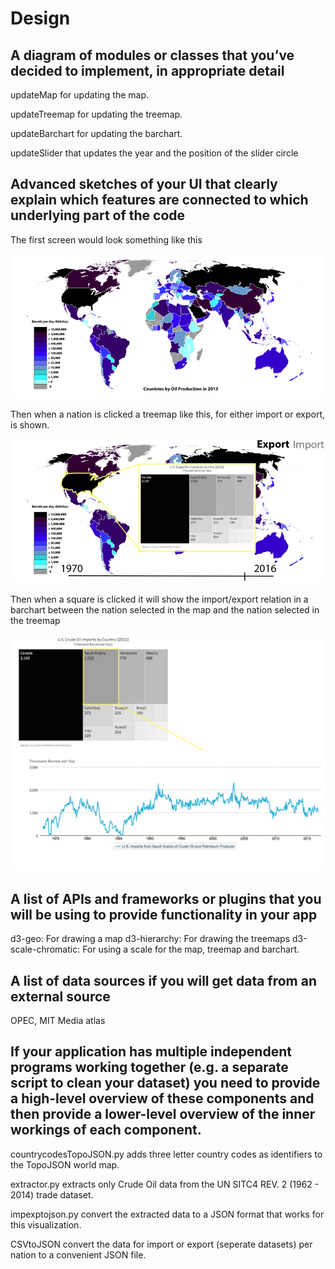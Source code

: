 # Design

## A diagram of modules or classes that you’ve decided to implement, in appropriate detail
updateMap for updating the map.

updateTreemap for updating the treemap.

updateBarchart for updating the barchart.

updateSlider that updates the year and the position of the slider circle

## Advanced sketches of your UI that clearly explain which features are connected to which underlying part of the code

The first screen would look something like this

![Chloropleth map](https://github.com/JulesBlm/Eindproject/blob/master/img/Sketch%200.png?raw=true)

Then when a nation is clicked a treemap like this, for either import or export, is shown.

![Treemap imports example](https://github.com/JulesBlm/Eindproject/blob/master/img/sketch1.jpg?raw=true)

Then when a square is clicked it will show the import/export relation in a barchart between the nation selected in the map and the nation selected in the treemap

![Third view](https://github.com/JulesBlm/Eindproject/blob/master/img/sketch2.jpg?raw=true)

## A list of APIs and frameworks or plugins that you will be using to provide functionality in your app

d3-geo: For drawing a map
d3-hierarchy: For drawing the treemaps
d3-scale-chromatic: For using a scale for the map, treemap and barchart.

## A list of data sources if you will get data from an external source

OPEC, MIT Media atlas

## If your application has multiple independent programs working together (e.g. a separate script to clean your dataset) you need to provide a high-level overview of these components and then provide a lower-level overview of the inner workings of each component.

countrycodesTopoJSON.py adds three letter country codes as identifiers to the TopoJSON world map.

extractor.py extracts only Crude Oil data from the UN SITC4 REV. 2 (1962 - 2014) trade dataset.

impexptojson.py convert the extracted data to a JSON format that works for this visualization.

CSVtoJSON convert the data for import or export (seperate datasets) per nation to a convenient JSON file.

